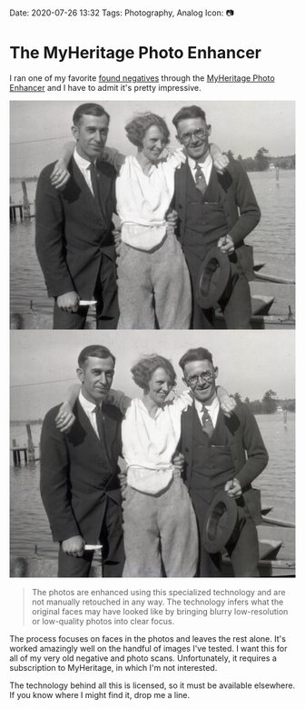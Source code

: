 Date: 2020-07-26 13:32
Tags: Photography, Analog
Icon: 📷

# The MyHeritage Photo Enhancer

I ran one of my favorite [found negatives](https://galleries.baty.net/#15794829842807) through the [MyHeritage Photo Enhancer](https://blog.myheritage.com/2020/06/introducing-the-myheritage-photo-enhancer/) and I have to admit it's pretty impressive.

![Before and after](/_img/2020/2020-07-26-my-heritage.jpg)

> The photos are enhanced using this specialized technology and are not manually retouched in any way. The technology infers what the original faces may have looked like by bringing blurry low-resolution or low-quality photos into clear focus.

The process focuses on faces in the photos and leaves the rest alone. It's worked amazingly well on the handful of images I've tested. I want this for all of my very old negative and photo scans. Unfortunately, it requires a subscription to MyHeritage, in which I'm not interested. 

The technology behind all this is licensed, so it must be available elsewhere. If you know where I might find it, drop me a line.